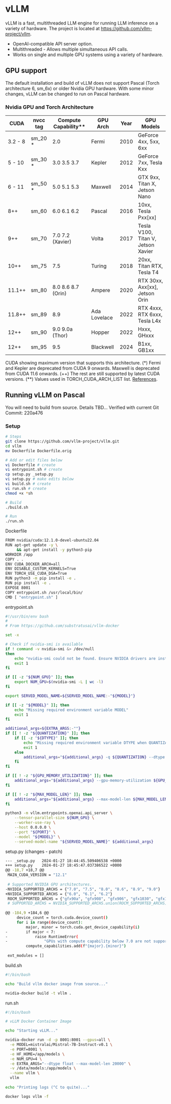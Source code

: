 # vLLM

vLLM is a fast, multithreaded LLM engine for running LLM inference on a variety of hardware. 
The project is located at https://github.com/vllm-project/vllm.

* OpenAI-compatible API server option.
* Multithreaded - Allows multiple simultaneous API calls.
* Works on single and multiple GPU systems using a variety of hardware.

## GPU support

The default installation and build of vLLM does not support Pascal (Torch architecture 6, sm_6x) or older Nvidia GPU hardware.
With some minor changes, vLLM can be changed to run on Pascal hardware.

### Nvidia GPU and Torch Architecture

| CUDA    | nvcc tag | Compute Capability** | GPU Arch     | Year | GPU Models                          |
|---------|----------|----------------------|--------------|------|-------------------------------------|
| 3.2 - 8 | sm_20 *  | 2.0                  | Fermi        | 2010 | GeForce 4xx, 5xx, 6xx               |
| 5 - 10  | sm_30 *  | 3.0 3.5 3.7          | Kepler       | 2012 | GeForce 7xx, Tesla Kxx              |
| 6 - 11  | sm_50 *  | 5.0 5.1 5.3          | Maxwell      | 2014 | GTX 9xx, Titan X, Jetson Nano       |
| 8++     | sm_60    | 6.0 6.1 6.2          | Pascal       | 2016 | 10xx, Tesla Pxx[xx]                 |
| 9++     | sm_70    | 7.0 7.2 (Xavier)     | Volta        | 2017 | Tesla V100, Titan V, Jetson Xavier  |
| 10++    | sm_75    | 7.5                  | Turing       | 2018 | 20xx, Titan RTX, Tesla T4           |
| 11.1++  | sm_80    | 8.0 8.6 8.7 (Orin)   | Ampere       | 2020 | RTX 30xx, Axx[xx], Jetson Orin      |
| 11.8++  | sm_89    | 8.9                  | Ada Lovelace | 2022 | RTX 4xxx, RTX 6xxx, Tesla L4x       |
| 12++    | sm_90    | 9.0 9.0a (Thor)      | Hopper       | 2022 | Hxxx, GHxxx                         |
| 12++    | sm_95    | 9.5                  | Blackwell    | 2024 | B1xx, GB1xx                         |

CUDA showing maximum version that supports this architecture. (*) Fermi and Kepler are deprecated from CUDA 9 onwards. Maxwell is deprecated from CUDA 11.6 onwards. (++) The rest are still supported by latest CUDA versions. (**) Values used in TORCH_CUDA_ARCH_LIST list. [References](https://arnon.dk/matching-sm-architectures-arch-and-gencode-for-various-nvidia-cards/).


## Running vLLM on Pascal

You will need to build from source. Details TBD... Verified with current Git Commit: 220a476 

### Setup
```bash
# Steps
git clone https://github.com/vllm-project/vllm.git
cd vllm
mv Dockerfile Dockerfile.orig

# Add or edit files below
vi Dockerfile # create
vi entrypoint.sh # create
cp setup.py _setup.py
vi setup.py # make edits below
vi build.sh # create
vi run.sh # create
chmod +x *sh

# Build
./build.sh

# Run
./run.sh
```

Dockerfile

```bash
FROM nvidia/cuda:12.1.0-devel-ubuntu22.04
RUN apt-get update -y \
     && apt-get install -y python3-pip
WORKDIR /app
COPY . .
ENV CUDA_DOCKER_ARCH=all
ENV DISABLE_CUSTOM_KERNELS=True
ENV TORCH_USE_CUDA_DSA=True
RUN python3 -m pip install -e .
RUN pip install -e .
EXPOSE 8001
COPY entrypoint.sh /usr/local/bin/
CMD [ "entrypoint.sh" ]
```

entrypoint.sh

```bash
#!/usr/bin/env bash
#
# From https://github.com/substratusai/vllm-docker

set -x

# Check if nvidia-smi is available
if ! command -v nvidia-smi &> /dev/null
then
    echo "nvidia-smi could not be found. Ensure NVIDIA drivers are installed."
    exit 1
fi

if [[ -z "${NUM_GPU}" ]]; then
    export NUM_GPU=$(nvidia-smi -L | wc -l)
fi

export SERVED_MODEL_NAME=${SERVED_MODEL_NAME:-"${MODEL}"}

if [[ -z "${MODEL}" ]]; then
    echo "Missing required environment variable MODEL"
    exit 1
fi

additional_args=${EXTRA_ARGS:-""}
if [[ ! -z "${QUANTIZATION}" ]]; then
    if [[ -z "${DTYPE}" ]]; then
        echo "Missing required environment variable DTYPE when QUANTIZATION is set"
        exit 1
    else
        additional_args="${additional_args} -q ${QUANTIZATION} --dtype ${DTYPE}"
    fi
fi

if [[ ! -z "${GPU_MEMORY_UTILIZATION}" ]]; then
    additional_args="${additional_args} --gpu-memory-utilization ${GPU_MEMORY_UTILIZATION}"
fi

if [[ ! -z "${MAX_MODEL_LEN}" ]]; then
    additional_args="${additional_args} --max-model-len ${MAX_MODEL_LEN}"
fi

python3 -m vllm.entrypoints.openai.api_server \
    --tensor-parallel-size ${NUM_GPU} \
    --worker-use-ray \
    --host 0.0.0.0 \
    --port "${PORT}" \
    --model "${MODEL}" \
    --served-model-name "${SERVED_MODEL_NAME}" ${additional_args}
```

setup.py (changes - patch)

```bash
--- _setup.py	2024-01-27 18:44:45.509406538 +0000
+++ setup.py	2024-01-27 18:45:47.037386522 +0000
@@ -18,7 +18,7 @@
 MAIN_CUDA_VERSION = "12.1"
 
 # Supported NVIDIA GPU architectures.
-NVIDIA_SUPPORTED_ARCHS = {"7.0", "7.5", "8.0", "8.6", "8.9", "9.0"}
+NVIDIA_SUPPORTED_ARCHS = {"6.0", "6.1", "6.2"}
 ROCM_SUPPORTED_ARCHS = {"gfx90a", "gfx908", "gfx906", "gfx1030", "gfx1100"}
 # SUPPORTED_ARCHS = NVIDIA_SUPPORTED_ARCHS.union(ROCM_SUPPORTED_ARCHS)
 
@@ -184,9 +184,6 @@
     device_count = torch.cuda.device_count()
     for i in range(device_count):
         major, minor = torch.cuda.get_device_capability(i)
-        if major < 7:
-            raise RuntimeError(
-                "GPUs with compute capability below 7.0 are not supported.")
         compute_capabilities.add(f"{major}.{minor}")
 
 ext_modules = []
```
build.sh

```bash
#!/bin/bash

echo "Build vllm docker image from source..."

nvidia-docker build -t vllm .
```

run.sh

```bash
#!/bin/bash

# vLLM Docker Container Image

echo "Starting vLLM..."

nvidia-docker run -d -p 8001:8001 --gpus=all \
  -e MODEL=mistralai/Mistral-7B-Instruct-v0.1 \
  -e PORT=8001 \
  -e HF_HOME=/app/models \
  -e NUM_GPU=4 \
  -e EXTRA_ARGS="--dtype float --max-model-len 20000" \
  -v /data/models:/app/models \
  --name vllm \
  vllm 
  
echo "Printing logs (^C to quite)..."

docker logs vllm -f
```
